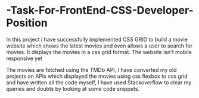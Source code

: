 # -Task-For-FrontEnd-CSS-Developer-Position

In this project i have successfully implemented CSS GRID to build a movie website which shows the latest movies and even allows a user to search for movies. It displays the movies in a css grid format. The website isn't mobile responsive yet

The movies are fetched using the TMDb API, I have converted my old projects on APIs which displayed the movies using css flexbox  to css grid and have written all the code myself, I have used Stackoverflow to clear my queries and doubts by looking at some code snippets.
